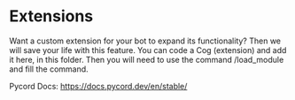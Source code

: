 # Extensions
Want a custom extension for your bot to expand its functionality? Then we will save your life with this feature. You can code a Cog (extension) and add it here, in this folder.
Then you will need to use the command /load_module and fill the command. 

Pycord Docs: https://docs.pycord.dev/en/stable/
